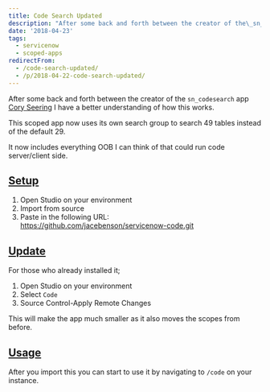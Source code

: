 ```yaml
---
title: Code Search Updated
description: "After some back and forth between the creator of the\_sn_codesearch\_app Cory Seering I have a better understanding of how this works.\r\n\r\nThis scoped app now u..."
date: '2018-04-23'
tags:
  - servicenow
  - scoped-apps
redirectFrom:
  - /code-search-updated/
  - /p/2018-04-22-code-search-updated/
---
```


<!--StartFragment-->

After some back and forth between the creator of the `sn_codesearch` app [Cory Seering](https://community.servicenow.com/community?id=community_user_profile&user=bf225e65dbd81fc09c9ffb651f9619d6) I have a better understanding of how this works.

This scoped app now uses its own search group to search 49 tables instead of the default 29.

It now includes everything OOB I can think of that could run code server/client side.

## [Setup](https://jace.pro/post/2018-04-22-code-search-update/#setup)

1. Open Studio on your environment
2. Import from source
3. Paste in the following URL:\
   <https://github.com/jacebenson/servicenow-code.git>

## [Update](https://jace.pro/post/2018-04-22-code-search-update/#update)

For those who already installed it;

1. Open Studio on your environment
2. Select `Code`
3. Source Control-Apply Remote Changes

This will make the app much smaller as it also moves the scopes from before.

## [Usage](https://jace.pro/post/2018-04-22-code-search-update/#usage)

After you import this you can start to use it by navigating to `/code` on your instance.

<!--EndFragment-->